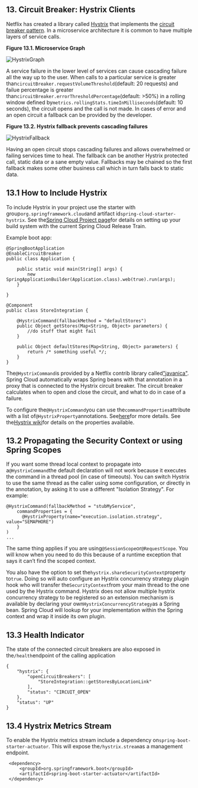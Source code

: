 ## 13. Circuit Breaker: Hystrix Clients

Netflix has created a library called [Hystrix](https://github.com/Netflix/Hystrix) that implements the [circuit breaker pattern](http://martinfowler.com/bliki/CircuitBreaker.html). In a microservice architecture it is common to have multiple layers of service calls.

**Figure 13.1. Microservice Graph**

![](http://cloud.spring.io/spring-cloud-static/Dalston.SR4/multi/images/HystrixGraph.png "HystrixGraph")

A service failure in the lower level of services can cause cascading failure all the way up to the user. When calls to a particular service is greater than`circuitBreaker.requestVolumeThreshold`\(default: 20 requests\) and failue percentage is greater than`circuitBreaker.errorThresholdPercentage`\(default: &gt;50%\) in a rolling window defined by`metrics.rollingStats.timeInMilliseconds`\(default: 10 seconds\), the circuit opens and the call is not made. In cases of error and an open circuit a fallback can be provided by the developer.

**Figure 13.2. Hystrix fallback prevents cascading failures**

![](http://cloud.spring.io/spring-cloud-static/Dalston.SR4/multi/images/HystrixFallback.png "HystrixFallback")

  


Having an open circuit stops cascading failures and allows overwhelmed or failing services time to heal. The fallback can be another Hystrix protected call, static data or a sane empty value. Fallbacks may be chained so the first fallback makes some other business call which in turn falls back to static data.

## 13.1 How to Include Hystrix

To include Hystrix in your project use the starter with group`org.springframework.cloud`and artifact id`spring-cloud-starter-hystrix`. See the[Spring Cloud Project page](https://projects.spring.io/spring-cloud/)for details on setting up your build system with the current Spring Cloud Release Train.

Example boot app:

```
@SpringBootApplication
@EnableCircuitBreaker
public class Application {

    public static void main(String[] args) {
        new SpringApplicationBuilder(Application.class).web(true).run(args);
    }

}

@Component
public class StoreIntegration {

    @HystrixCommand(fallbackMethod = "defaultStores")
    public Object getStores(Map<String, Object> parameters) {
        //do stuff that might fail
    }

    public Object defaultStores(Map<String, Object> parameters) {
        return /* something useful */;
    }
}
```

The`@HystrixCommand`is provided by a Netflix contrib library called["javanica"](https://github.com/Netflix/Hystrix/tree/master/hystrix-contrib/hystrix-javanica). Spring Cloud automatically wraps Spring beans with that annotation in a proxy that is connected to the Hystrix circuit breaker. The circuit breaker calculates when to open and close the circuit, and what to do in case of a failure.

To configure the`@HystrixCommand`you can use the`commandProperties`attribute with a list of`@HystrixProperty`annotations. See[here](https://github.com/Netflix/Hystrix/tree/master/hystrix-contrib/hystrix-javanica#configuration)for more details. See the[Hystrix wiki](https://github.com/Netflix/Hystrix/wiki/Configuration)for details on the properties available.

## 13.2 Propagating the Security Context or using Spring Scopes

If you want some thread local context to propagate into a`@HystrixCommand`the default declaration will not work because it executes the command in a thread pool \(in case of timeouts\). You can switch Hystrix to use the same thread as the caller using some configuration, or directly in the annotation, by asking it to use a different "Isolation Strategy". For example:

```
@HystrixCommand(fallbackMethod = "stubMyService",
    commandProperties = {
      @HystrixProperty(name="execution.isolation.strategy", value="SEMAPHORE")
    }
)
...
```

The same thing applies if you are using`@SessionScope`or`@RequestScope`. You will know when you need to do this because of a runtime exception that says it can’t find the scoped context.

You also have the option to set the`hystrix.shareSecurityContext`property to`true`. Doing so will auto configure an Hystrix concurrency strategy plugin hook who will transfer the`SecurityContext`from your main thread to the one used by the Hystrix command. Hystrix does not allow multiple hystrix concurrency strategy to be registered so an extension mechanism is available by declaring your own`HystrixConcurrencyStrategy`as a Spring bean. Spring Cloud will lookup for your implementation within the Spring context and wrap it inside its own plugin.

## 13.3 Health Indicator

The state of the connected circuit breakers are also exposed in the`/health`endpoint of the calling application

```
{
    "hystrix": {
        "openCircuitBreakers": [
            "StoreIntegration::getStoresByLocationLink"
        ],
        "status": "CIRCUIT_OPEN"
    },
    "status": "UP"
}
```

## 13.4 Hystrix Metrics Stream

To enable the Hystrix metrics stream include a dependency on`spring-boot-starter-actuator`. This will expose the`/hystrix.stream`as a management endpoint.

```
 <dependency>
     <groupId>org.springframework.boot</groupId>
     <artifactId>spring-boot-starter-actuator</artifactId>
 </dependency>
```



